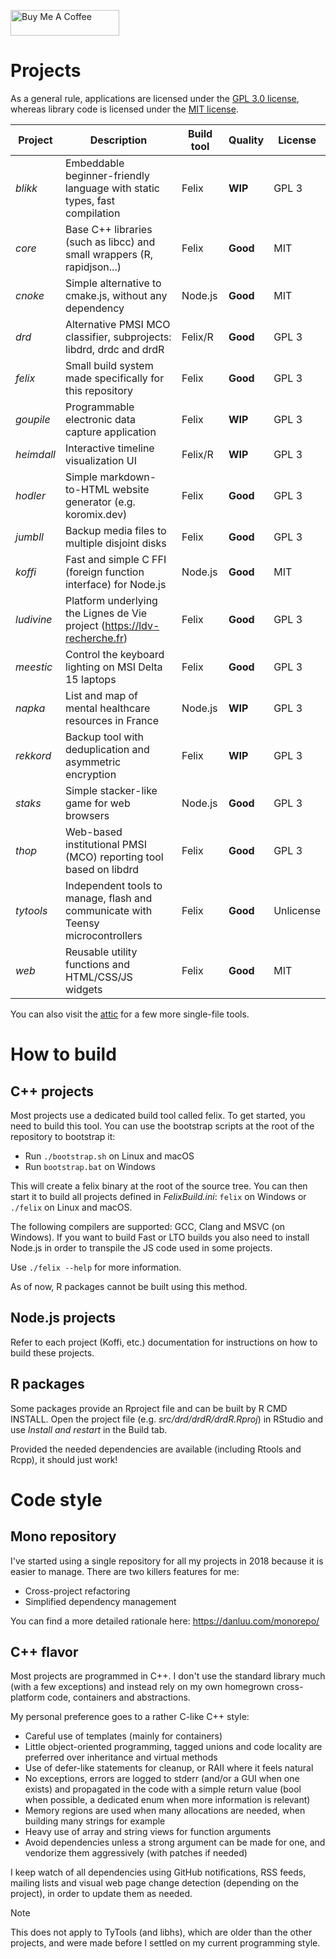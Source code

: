 <a href="https://buymeacoffee.com/koromix" target="_blank"><img src="https://cdn.buymeacoffee.com/buttons/default-orange.png" alt="Buy Me A Coffee" height="41" width="174"></a>

# Projects

As a general rule, applications are licensed under the [GPL 3.0 license](https://www.gnu.org/licenses/gpl-3.0.html), whereas library code is licensed under the [MIT license](https://opensource.org/license/mit).

| Project    | Description                                                                      | Build tool | Quality  | License   |
| ---------- | -------------------------------------------------------------------------------- | ---------- | -------- | --------- |
| *blikk*    | Embeddable beginner-friendly language with static types, fast compilation        | Felix      | **WIP**  | GPL 3     |
| *core*     | Base C++ libraries (such as libcc) and small wrappers (R, rapidjson...)          | Felix      | **Good** | MIT       |
| *cnoke*    | Simple alternative to cmake.js, without any dependency                           | Node.js    | **Good** | MIT       |
| *drd*      | Alternative PMSI MCO classifier, subprojects: libdrd, drdc and drdR              | Felix/R    | **Good** | GPL 3     |
| *felix*    | Small build system made specifically for this repository                         | Felix      | **Good** | GPL 3     |
| *goupile*  | Programmable electronic data capture application                                 | Felix      | **WIP**  | GPL 3     |
| *heimdall* | Interactive timeline visualization UI                                            | Felix/R    | **WIP**  | GPL 3     |
| *hodler*   | Simple markdown-to-HTML website generator (e.g. koromix.dev)                     | Felix      | **Good** | GPL 3     |
| *jumbll*   | Backup media files to multiple disjoint disks                                    | Felix      | **Good** | GPL 3     |
| *koffi*    | Fast and simple C FFI (foreign function interface) for Node.js                   | Node.js    | **Good** | MIT       |
| *ludivine* | Platform underlying the Lignes de Vie project (https://ldv-recherche.fr)         | Felix      | **Good** | GPL 3     |
| *meestic*  | Control the keyboard lighting on MSI Delta 15 laptops                            | Felix      | **Good** | GPL 3     |
| *napka*    | List and map of mental healthcare resources in France                            | Node.js    | **WIP**  | GPL 3     |
| *rekkord*  | Backup tool with deduplication and asymmetric encryption                         | Felix      | **WIP**  | GPL 3     |
| *staks*    | Simple stacker-like game for web browsers                                        | Node.js    | **Good** | GPL 3     |
| *thop*     | Web-based institutional PMSI (MCO) reporting tool based on libdrd                | Felix      | **Good** | GPL 3     |
| *tytools*  | Independent tools to manage, flash and communicate with Teensy microcontrollers  | Felix      | **Good** | Unlicense |
| *web*      | Reusable utility functions and HTML/CSS/JS widgets                               | Felix      | **Good** | MIT       |

You can also visit the [attic](src/attic/) for a few more single-file tools.

# How to build

## C++ projects

Most projects use a dedicated build tool called felix. To get started, you need to build this tool. You can use the bootstrap scripts at the root of the repository to bootstrap it:

* Run `./bootstrap.sh` on Linux and macOS
* Run `bootstrap.bat` on Windows

This will create a felix binary at the root of the source tree. You can then start it to build all projects defined in *FelixBuild.ini*: `felix` on Windows or `./felix` on Linux and macOS.

The following compilers are supported: GCC, Clang and MSVC (on Windows). If you want to build Fast or LTO builds you also need to install Node.js in order to transpile the JS code used in some projects.

Use `./felix --help` for more information.

As of now, R packages cannot be built using this method.

## Node.js projects

Refer to each project (Koffi, etc.) documentation for instructions on how to build these projects.

## R packages

Some packages provide an Rproject file and can be built by R CMD INSTALL. Open the project file (e.g. *src/drd/drdR/drdR.Rproj*) in RStudio and use *Install and restart* in the Build tab.

Provided the needed dependencies are available (including Rtools and Rcpp), it should just work!

# Code style

## Mono repository

I've started using a single repository for all my projects in 2018 because it is easier to manage. There are two killers features for me:

* Cross-project refactoring
* Simplified dependency management

You can find a more detailed rationale here: https://danluu.com/monorepo/

## C++ flavor

Most projects are programmed in C++. I don't use the standard library much (with a few exceptions) and instead rely on my own homegrown cross-platform code, containers and abstractions.

My personal preference goes to a rather C-like C++ style:

- Careful use of templates (mainly for containers)
- Little object-oriented programming, tagged unions and code locality are preferred over inheritance and virtual methods
- Use of defer-like statements for cleanup, or RAII where it feels natural
- No exceptions, errors are logged to stderr (and/or a GUI when one exists) and propagated in the code with a simple return value (bool when possible, a dedicated enum when more information is relevant)
- Memory regions are used when many allocations are needed, when building many strings for example
- Heavy use of array and string views for function arguments
- Avoid dependencies unless a strong argument can be made for one, and vendorize them aggressively (with patches if needed)

I keep watch of all dependencies using GitHub notifications, RSS feeds, mailing lists and visual web page change detection (depending on the project), in order to update them as needed.

> [!NOTE]
> This does not apply to TyTools (and libhs), which are older than the other projects, and were made before I settled on my current programming style.
